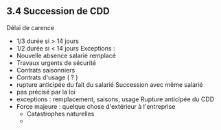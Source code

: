 ## 3.4 Succession de CDD
Délai de carence
- 1/3 durée si > 14 jours
- 1/2 durée si < 14 jours
Exceptions :
- Nouvelle absence salarié remplacé
- Travaux urgents de sécurité
- Contrats saisonniers
- Contrats d'usage ( ? )
- rupture anticipée du fait du salarié
Succession avec même salarié
- pas précisé par la loi
- exceptions : remplacement, saisons, usage
Rupture anticipée du CDD
- Force majeure : quelque chose d'extérieur à l'entreprise
	- Catastrophes naturelles
	- 
